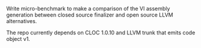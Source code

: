 Write micro-benchmark to make a comparison of the VI assembly generation
between closed source finalizer and open source LLVM alternatives.

The repo currently depends on CLOC 1.0.10 and LLVM trunk that emits code object
v1.
